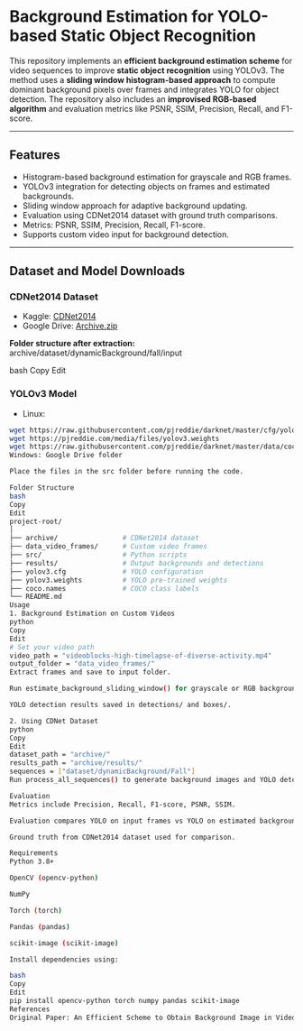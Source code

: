 # Background Estimation for YOLO-based Static Object Recognition

This repository implements an **efficient background estimation scheme** for video sequences to improve **static object recognition** using YOLOv3. The method uses a **sliding window histogram-based approach** to compute dominant background pixels over frames and integrates YOLO for object detection. The repository also includes an **improvised RGB-based algorithm** and evaluation metrics like PSNR, SSIM, Precision, Recall, and F1-score.

---

## Features

- Histogram-based background estimation for grayscale and RGB frames.  
- YOLOv3 integration for detecting objects on frames and estimated backgrounds.  
- Sliding window approach for adaptive background updating.  
- Evaluation using CDNet2014 dataset with ground truth comparisons.  
- Metrics: PSNR, SSIM, Precision, Recall, F1-score.  
- Supports custom video input for background detection.

---

## Dataset and Model Downloads

### CDNet2014 Dataset
- Kaggle: [CDNet2014](https://www.kaggle.com/datasets/maamri95/cdnet2014)  
- Google Drive: [Archive.zip](https://drive.google.com/drive/folders/1nhLOLUpfUIZFIzi29aNueD7zo6ToJ7iA?usp=sharing)  

**Folder structure after extraction:**  
archive/dataset/dynamicBackground/fall/input

bash
Copy
Edit

### YOLOv3 Model
- Linux:  
```bash
wget https://raw.githubusercontent.com/pjreddie/darknet/master/cfg/yolov3.cfg
wget https://pjreddie.com/media/files/yolov3.weights
wget https://raw.githubusercontent.com/pjreddie/darknet/master/data/coco.names
Windows: Google Drive folder

Place the files in the src folder before running the code.

Folder Structure
bash
Copy
Edit
project-root/
│
├── archive/                # CDNet2014 dataset
├── data_video_frames/      # Custom video frames
├── src/                    # Python scripts
├── results/                # Output backgrounds and detections
├── yolov3.cfg              # YOLO configuration
├── yolov3.weights          # YOLO pre-trained weights
├── coco.names              # COCO class labels
└── README.md
Usage
1. Background Estimation on Custom Videos
python
Copy
Edit
# Set your video path
video_path = "videoblocks-high-timelapse-of-diverse-activity.mp4"
output_folder = "data_video_frames/"
Extract frames and save to input folder.

Run estimate_background_sliding_window() for grayscale or RGB backgrounds.

YOLO detection results saved in detections/ and boxes/.

2. Using CDNet Dataset
python
Copy
Edit
dataset_path = "archive/"
results_path = "archive/results/"
sequences = ["dataset/dynamicBackground/Fall"]
Run process_all_sequences() to generate background images and YOLO detection results.

Evaluation
Metrics include Precision, Recall, F1-score, PSNR, SSIM.

Evaluation compares YOLO on input frames vs YOLO on estimated backgrounds.

Ground truth from CDNet2014 dataset used for comparison.

Requirements
Python 3.8+

OpenCV (opencv-python)

NumPy

Torch (torch)

Pandas (pandas)

scikit-image (scikit-image)

Install dependencies using:

bash
Copy
Edit
pip install opencv-python torch numpy pandas scikit-image
References
Original Paper: An Efficient Scheme to Obtain Background Image in Video for YOLO-based Static Object Recognition

